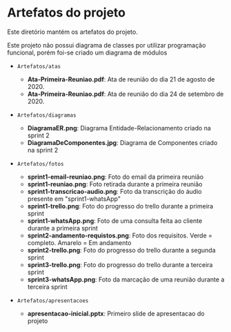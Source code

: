 # Artefatos do projeto

Este diretório mantém os artefatos do projeto. 

Este projeto não possui diagrama de classes por utilizar programação funcional, porém foi-se criado um diagrama de módulos

* `Artefatos/atas`
	* **Ata-Primeira-Reuniao.pdf**: Ata de reunião do dia 21 de agosto de 2020.
	* **Ata-Primeira-Reuniao.pdf**: Ata de reunião do dia 24 de setembro de 2020.

* `Artefatos/diagramas`
	* **DiagramaER.png**: Diagrama Entidade-Relacionamento criado na sprint 2
	* **DiagramaDeComponentes.jpg**: Diagrama de Componentes criado na sprint 2

* `Artefatos/fotos`
	* **sprint1-email-reuniao.png**: Foto do email da primeira reunião
	* **sprint1-reuniao.png**: Foto retirada durante a primeira reunião
	* **sprint1-transcricao-audio.png**: Foto da transcrição do áudio presente em "sprint1-whatsApp"
	* **sprint1-trello.png**: Foto do progresso do trello durante a primeira sprint
	* **sprint1-whatsApp.png**: Foto de uma consulta feita ao cliente durante a primeira sprint
	* **sprint2-andamento-requistos.png**: Foto dos requisitos. Verde = completo. Amarelo = Em andamento
	* **sprint2-trello.png**: Foto do progresso do trello durante a segunda sprint
	* **sprint3-trello.png**: Foto do progresso do trello durante a terceira sprint
	* **sprint3-whatsApp.png**: Foto da marcação de uma reunião durante a terceira sprint
		
* `Artefatos/apresentacoes`
	* **apresentacao-inicial.pptx**: Primeiro slide de apresentacao do projeto
	